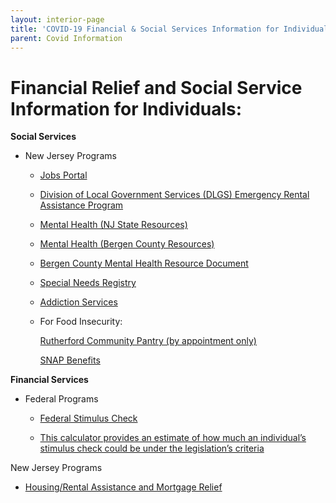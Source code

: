 ```yaml
---
layout: interior-page
title: 'COVID-19 Financial & Social Services Information for Individuals'
parent: Covid Information
---
```


# Financial Relief and Social Service Information for Individuals:

**Social Services**

- New Jersey Programs

  - [Jobs Portal](https://jobs.covid19.nj.gov/index.html)
    
  - [Division of Local Government Services (DLGS) Emergency Rental Assistance Program](https://www.nj.gov/dca/cverap2.shtml)

  - [Mental Health (NJ State Resources)](https://covid19.nj.gov/faqs/nj-information/get-assistance/who-can-i-call-if-i%E2%80%99m-feeling-stressed-or-anxious-during-the-covid-19-outbreak)
  
  - [Mental Health (Bergen County Resources)](https://www.co.bergen.nj.us/health-promotion/2019-novel-corona-virus)
  
  - [Bergen County Mental Health Resource Document](https://storage.googleapis.com/static.rutherford-nj.com/covid/COVID-19%20Bergen%20County%20community%20MH%20resources%20-%206.11.20.docx.pdf)

  - [Special Needs Registry](https://www13.state.nj.us/SpecialNeeds/Signin?ReturnUrl=/SpecialNeeds/)

  - [Addiction Services](https://covid19.nj.gov/faqs/nj-information/get-assistance/can-i-get-addiction-treatment-help-via-the-phone)
  
  - For Food Insecurity:
        
     [Rutherford Community Pantry (by appointment only)](/departments/social-services/)
      
     [SNAP Benefits](https://covid19.nj.gov/faqs/nj-information/get-assistance/how-do-i-apply-for-food-and-cash-assistance-and-health-insurance-during-the-covid-19-outbreak)

**Financial Services**

- Federal Programs


  - [Federal Stimulus Check](https://www.irs.gov/newsroom/economic-impact-payments-what-you-need-to-know)   
  
  - [This calculator provides an estimate of how much an individual’s stimulus check could be under the legislation’s criteria](https://www.washingtonpost.com/graphics/business/coronavirus-stimulus-check-calculator/)


New Jersey Programs

  - [Housing/Rental Assistance and Mortgage Relief](https://covid19.nj.gov/faqs/nj-information/general-public/what-housing-and-rental-assistance-and-mortgage-relief-is-available-for-new-jerseyans-are-there-protections-for-eviction-or-foreclosure)





